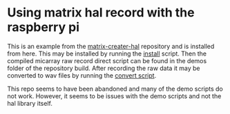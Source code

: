 # Using matrix hal record with the raspberry pi

This is an example from the [matrix-creater-hal](https://github.com/matrix-io/matrix-creator-hal) repository and is installed from here. This may be installed by running the [install](../matrix_hal_rpi_install.sh) script. Then the compiled micarray raw record direct script can be found in the demos folder of the repository build. After recording the raw data it may be converted to wav files by running the [convert script](conv_raw.sh).

This repo seems to have been abandoned and many of the demo scripts do not work. However, it seems to be issues with the demo scripts and not the hal library itself.



